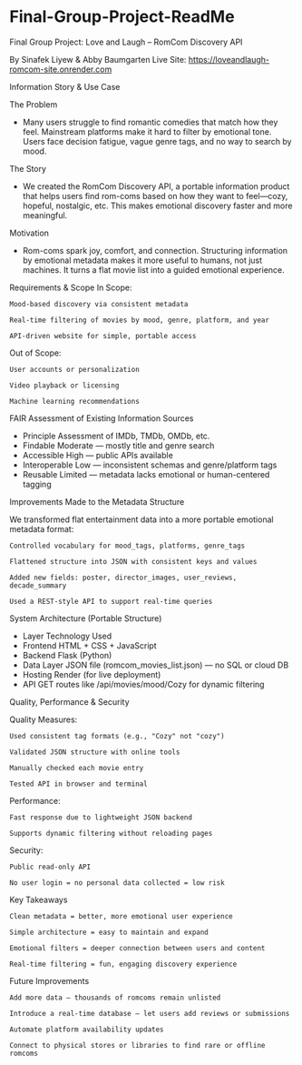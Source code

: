 # Final-Group-Project-ReadMe
Final Group Project: Love and Laugh – RomCom Discovery API

By Sinafek Liyew & Abby Baumgarten
Live Site: https://loveandlaugh-romcom-site.onrender.com

Information Story & Use Case

The Problem

- Many users struggle to find romantic comedies that match how they feel. Mainstream platforms make it hard to filter by emotional tone. Users face decision fatigue, vague genre tags, and no way to search by mood.

The Story

- We created the RomCom Discovery API, a portable information product that helps users find rom-coms based on how they want to feel—cozy, hopeful, nostalgic, etc. This makes emotional discovery faster and more meaningful.

Motivation

- Rom-coms spark joy, comfort, and connection. Structuring information by emotional metadata makes it more useful to humans, not just machines. It turns a flat movie list into a guided emotional experience.


Requirements & Scope
In Scope:

    Mood-based discovery via consistent metadata

    Real-time filtering of movies by mood, genre, platform, and year

    API-driven website for simple, portable access

Out of Scope:

    User accounts or personalization

    Video playback or licensing

    Machine learning recommendations

FAIR Assessment of Existing Information Sources

- Principle	Assessment of IMDb, TMDb, OMDb, etc.
- Findable	Moderate — mostly title and genre search
- Accessible	High — public APIs available
- Interoperable	Low — inconsistent schemas and genre/platform tags
- Reusable	Limited — metadata lacks emotional or human-centered tagging


Improvements Made to the Metadata Structure

We transformed flat entertainment data into a more portable emotional metadata format:

    Controlled vocabulary for mood_tags, platforms, genre_tags

    Flattened structure into JSON with consistent keys and values

    Added new fields: poster, director_images, user_reviews, decade_summary

    Used a REST-style API to support real-time queries


System Architecture (Portable Structure)
- Layer	Technology Used
- Frontend	HTML + CSS + JavaScript
- Backend	Flask (Python)
- Data Layer	JSON file (romcom_movies_list.json) — no SQL or cloud DB
- Hosting	Render (for live deployment)
- API	GET routes like /api/movies/mood/Cozy for dynamic filtering

Quality, Performance & Security

Quality Measures:

    Used consistent tag formats (e.g., "Cozy" not "cozy")

    Validated JSON structure with online tools

    Manually checked each movie entry

    Tested API in browser and terminal

Performance:

    Fast response due to lightweight JSON backend

    Supports dynamic filtering without reloading pages

Security:

    Public read-only API

    No user login = no personal data collected = low risk

Key Takeaways

    Clean metadata = better, more emotional user experience

    Simple architecture = easy to maintain and expand

    Emotional filters = deeper connection between users and content

    Real-time filtering = fun, engaging discovery experience

Future Improvements

    Add more data — thousands of romcoms remain unlisted

    Introduce a real-time database — let users add reviews or submissions

    Automate platform availability updates

    Connect to physical stores or libraries to find rare or offline romcoms


